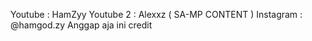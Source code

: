 Youtube : HamZyy
Youtube 2 : Alexxz ( SA-MP CONTENT )
Instagram : @hamgod.zy
Anggap aja ini credit

<!---
HamZyy4/HamZyy4 is a ✨ special ✨ repository because its `README.md` (this file) appears on your GitHub profile.
You can click the Preview link to take a look at your changes.
--->
